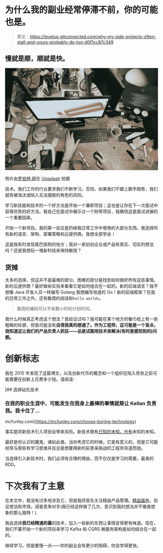 # 为什么我的副业经常停滞不前，你的可能也是。

> 原文：<https://levelup.gitconnected.com/why-my-side-projects-often-stall-and-yours-probably-do-too-d0f1cc87c349>

## 慢就是顺，顺就是快。

![](img/d00e1d6a1a962f851acb126ba2729ba2.png)

照片由[罗伯特·拜](https://unsplash.com/@robertbye?utm_source=medium&utm_medium=referral)在 [Unsplash](https://unsplash.com?utm_source=medium&utm_medium=referral) 拍摄

技术。我们工作的行业要求我们不断学习。否则，如果我们不跟上数字趋势，我们就有被淘汰或陷入无法摆脱的角色的风险。

学习新技能和技术的一个好方法是开始一个兼职项目；这也是让你在下一次面试中获得优势的好方法。我自己在面试中展示过一个附带项目，我确信这是面试进展的一个重要因素。

开始一个新项目。我的第一反应是扔掉我日常工作中使用的大部分东西。我选择所有新的语言、架构、部署策略和云提供商。我想全部学会！

这是我有时发现尾巴摇狗的地方；我对一家初创企业或产品有真实、切实的想法吗？还是我想玩一堆新科技来保持敏锐？

## 货摊

太多的选择，但这并不是最难的部分。困难的部分是找到如何做好所有这些事情。新的云提供商？最好做些实验来看看它是如何组合在一起的。新的后端语言？我不想像 Java 开发人员一样编写 Golang 我想编写地道的 Go！新的前端框架？在我的日常工作之外，还有数周的阅读和`hello worlds`。

> 数周的编码可以节省数小时的计划时间。

我什么时候真正考虑这个想法？我验证过吗？我可能在某个地方的餐巾纸上有一些粗略的轮廓，但我可能没有**自信我真的想通了。作为工程师，这可能是一个盲点，我知道这让我们的产品负责人抓狂——总是试图用技术来解决(有时是感知到的)问题。**

# 创新标志

我在 2015 年发现了这篇博文，以及创新代币的概念和一个组织在陷入债务之前可能需要在创新上花费多少钱。请阅读:

[](https://mcfunley.com/choose-boring-technology) [## 选择钻孔技术

### 在我的职业生涯中，可能发生在我身上最棒的事情就是让 Kellan 负责我。我卡住了…

mcfunley.com](https://mcfunley.com/choose-boring-technology) 

事实是将新技术引入项目会带来风险。新技术既有[已知的未知，也有](https://en.wikipedia.org/wiki/There_are_known_knowns#:~:text=The%20terms%20%22known%20unknowns%22%20and,they%20would%20not%20be%20considered.)未知的未知。

最好是你认识的魔鬼，诸如此类。当你考虑它的时候，它是有意义的，但是它可能经常与那些有学习思维并且总是想要用新的前景来挑战的工程师背道而驰。

当选择引入新技术时，我们必须有合理的理由，而不仅仅是学习的需要。最美的 RDD。

# 下次我有了主意

在本文中，我没有过多地涉及它，但是我将首先关注精益产品管理。[精益画布](https://leanstack.com/leancanvas)，验证想法和市场，调查竞争对手(我已经这样做了几次，意识到我的想法并不像我想象的那么独特！).

我会选择**我已经精通的最**的技术，加入一些新的东西让事情变得更有味道。现在，我们不要开始一个新的项目来学习 Kafka 和 CQRS 微服务架构是如何结合在一起的。

继续学习，但是要慢一点——你的副业会有更少的阻碍，你会学得更快。